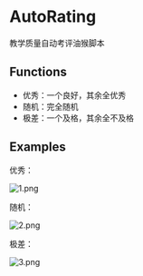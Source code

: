 # AutoRating
教学质量自动考评油猴脚本

## Functions
- 优秀：一个良好，其余全优秀
- 随机：完全随机
- 极差：一个及格，其余全不及格

## Examples
优秀：

![1.png](https://i.loli.net/2018/07/12/5b476a5e35902.png)

随机：

![2.png](https://i.loli.net/2018/07/12/5b476a5e469b4.png)

极差：

![3.png](https://i.loli.net/2018/07/12/5b476a5e470c1.png)

